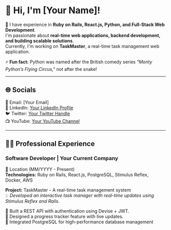# 👋 Hi, I'm [Your Name]!

👀 I have experience in **Ruby on Rails, React.js, Python, and Full-Stack Web Development**.  
I'm passionate about **real-time web applications, backend development, and building scalable solutions**.  
Currently, I'm working on **TaskMaster**, a real-time task management web application.  

⚡ **Fun fact:** Python was named after the British comedy series *"Monty Python’s Flying Circus,"* not after the snake!  

---

## 🌐 **Socials**  
📩 Email: [Your Email]  
💼 LinkedIn: [Your LinkedIn Profile](https://www.linkedin.com/in/yourusername/)  
🐦 Twitter: [Your Twitter Handle](https://twitter.com/yourusername)  
📺 YouTube: [Your YouTube Channel](https://youtube.com/yourchannel)  

---

## 👨‍💻 **Professional Experience**  

### **Software Developer | Your Current Company**  
📍 Location (MM/YYYY - Present)  
**Technologies:** Ruby on Rails, React.js, PostgreSQL, Stimulus Reflex, Docker, AWS  

**Project:** TaskMaster - A real-time task management system  
💡 *Developed an interactive task manager with real-time updates using Stimulus Reflex and Rails.*  

🔹 Built a REST API with authentication using Devise + JWT.  
🔹 Designed a progress tracker feature with live updates.  
🔹 Integrated PostgreSQL for high-performance database management
